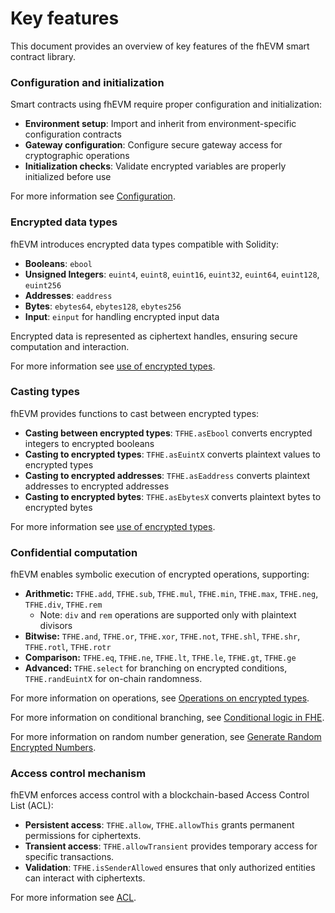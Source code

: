 # Key features

This document provides an overview of key features of the fhEVM smart contract library.

### Configuration and initialization

Smart contracts using fhEVM require proper configuration and initialization:

- **Environment setup**: Import and inherit from environment-specific configuration contracts
- **Gateway configuration**: Configure secure gateway access for cryptographic operations
- **Initialization checks**: Validate encrypted variables are properly initialized before use

For more information see [Configuration](configure.md).

### Encrypted data types

fhEVM introduces encrypted data types compatible with Solidity:

- **Booleans**: `ebool`
- **Unsigned Integers**: `euint4`, `euint8`, `euint16`, `euint32`, `euint64`, `euint128`, `euint256`
- **Addresses**: `eaddress`
- **Bytes**: `ebytes64`, `ebytes128`, `ebytes256`
- **Input**: `einput` for handling encrypted input data

Encrypted data is represented as ciphertext handles, ensuring secure computation and interaction.

For more information see [use of encrypted types](types.md).

### Casting types

fhEVM provides functions to cast between encrypted types:

- **Casting between encrypted types**: `TFHE.asEbool` converts encrypted integers to encrypted booleans
- **Casting to encrypted types**: `TFHE.asEuintX` converts plaintext values to encrypted types
- **Casting to encrypted addresses**: `TFHE.asEaddress` converts plaintext addresses to encrypted addresses
- **Casting to encrypted bytes**: `TFHE.asEbytesX` converts plaintext bytes to encrypted bytes

For more information see [use of encrypted types](types.md).

### Confidential computation

fhEVM enables symbolic execution of encrypted operations, supporting:

- **Arithmetic:** `TFHE.add`, `TFHE.sub`, `TFHE.mul`, `TFHE.min`, `TFHE.max`, `TFHE.neg`, `TFHE.div`, `TFHE.rem`
  - Note: `div` and `rem` operations are supported only with plaintext divisors
- **Bitwise:** `TFHE.and`, `TFHE.or`, `TFHE.xor`, `TFHE.not`, `TFHE.shl`, `TFHE.shr`, `TFHE.rotl`, `TFHE.rotr`
- **Comparison:** `TFHE.eq`, `TFHE.ne`, `TFHE.lt`, `TFHE.le`, `TFHE.gt`, `TFHE.ge`
- **Advanced:** `TFHE.select` for branching on encrypted conditions, `TFHE.randEuintX` for on-chain randomness.

For more information on operations, see [Operations on encrypted types](operations.md).&#x20;

For more information on conditional branching, see [Conditional logic in FHE](conditions.md).&#x20;

For more information on random number generation, see [Generate Random Encrypted Numbers](random.md).

### Access control mechanism

fhEVM enforces access control with a blockchain-based Access Control List (ACL):

- **Persistent access**: `TFHE.allow`, `TFHE.allowThis` grants permanent permissions for ciphertexts.
- **Transient access**: `TFHE.allowTransient` provides temporary access for specific transactions.
- **Validation**: `TFHE.isSenderAllowed` ensures that only authorized entities can interact with ciphertexts.

For more information see [ACL](acl).
